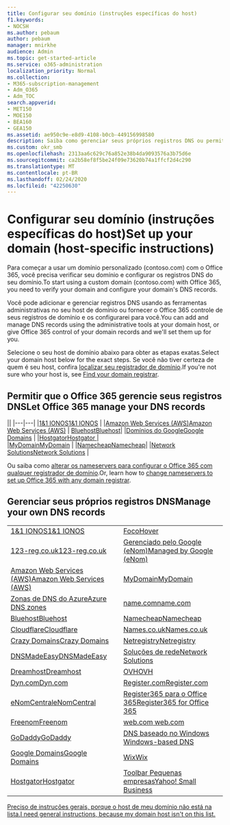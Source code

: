 ```yaml
---
title: Configurar seu domínio (instruções específicas do host)
f1.keywords:
- NOCSH
ms.author: pebaum
author: pebaum
manager: mnirkhe
audience: Admin
ms.topic: get-started-article
ms.service: o365-administration
localization_priority: Normal
ms.collection:
- M365-subscription-management
- Adm_O365
- Adm_TOC
search.appverid:
- MET150
- MOE150
- BEA160
- GEA150
ms.assetid: ae950c9e-e8d9-4108-b0cb-449156998580
description: Saiba como gerenciar seus próprios registros DNS ou permitir que o Office 365 gerencie seus registros DNS para você.
ms.custom: okr_smb
ms.openlocfilehash: 2313aa6c629c76a852e38b4da9093576a3b75d6e
ms.sourcegitcommit: ca2b58ef8f5be24f09e73620b74a1ffcf2d4c290
ms.translationtype: MT
ms.contentlocale: pt-BR
ms.lasthandoff: 02/24/2020
ms.locfileid: "42250630"
---
```

# <a name="set-up-your-domain-host-specific-instructions"></a><span data-ttu-id="bae31-103">Configurar seu domínio (instruções específicas do host)</span><span class="sxs-lookup"><span data-stu-id="bae31-103">Set up your domain (host-specific instructions)</span></span>

<span data-ttu-id="bae31-104">Para começar a usar um domínio personalizado (contoso.com) com o Office 365, você precisa verificar seu domínio e configurar os registros DNS do seu domínio.</span><span class="sxs-lookup"><span data-stu-id="bae31-104">To start using a custom domain (contoso.com) with Office 365, you need to verify your domain and configure your domain's DNS records.</span></span> 
  
<span data-ttu-id="bae31-105">Você pode adicionar e gerenciar registros DNS usando as ferramentas administrativas no seu host de domínio ou fornecer o Office 365 controle de seus registros de domínio e os configurarei para você.</span><span class="sxs-lookup"><span data-stu-id="bae31-105">You can add and manage DNS records using the administrative tools at your domain host, or give Office 365 control of your domain records and we'll set them up for you.</span></span>
  
<span data-ttu-id="bae31-106">Selecione o seu host de domínio abaixo para obter as etapas exatas.</span><span class="sxs-lookup"><span data-stu-id="bae31-106">Select your domain host below for the exact steps.</span></span> <span data-ttu-id="bae31-107">Se você não tiver certeza de quem é seu host, confira [localizar seu registrador de domínio](find-your-domain-registrar.md).</span><span class="sxs-lookup"><span data-stu-id="bae31-107">If you're not sure who your host is, see [Find your domain registrar](find-your-domain-registrar.md).</span></span>
  

## <a name="let-office-365-manage-your-dns-records"></a><span data-ttu-id="bae31-108">Permitir que o Office 365 gerencie seus registros DNS</span><span class="sxs-lookup"><span data-stu-id="bae31-108">Let Office 365 manage your DNS records</span></span>

||
|---|---|
|[<span data-ttu-id="bae31-109">1&1 IONOS</span><span class="sxs-lookup"><span data-stu-id="bae31-109">1&1 IONOS</span></span>](../dns/change-nameservers-at-1-1-internet.md) |
|[<span data-ttu-id="bae31-110">Amazon Web Services (AWS)</span><span class="sxs-lookup"><span data-stu-id="bae31-110">Amazon Web Services (AWS)</span></span>](../dns/change-nameservers-at-aws.md) |
 [<span data-ttu-id="bae31-111">Bluehost</span><span class="sxs-lookup"><span data-stu-id="bae31-111">Bluehost</span></span>](../dns/change-nameservers-at-bluehost.md)|
|[<span data-ttu-id="bae31-112">Domínios do Google</span><span class="sxs-lookup"><span data-stu-id="bae31-112">Google   Domains</span></span>](../dns/change-nameservers-at-google-domains.md) |
|[<span data-ttu-id="bae31-113">Hostgator</span><span class="sxs-lookup"><span data-stu-id="bae31-113">Hostgator   </span></span>](../dns/change-nameservers-at-hostgator.md)  |  
|[<span data-ttu-id="bae31-114">MyDomain</span><span class="sxs-lookup"><span data-stu-id="bae31-114">MyDomain</span></span>](../dns/change-nameservers-at-mydomain.md) | 
|[<span data-ttu-id="bae31-115">Namecheap</span><span class="sxs-lookup"><span data-stu-id="bae31-115">Namecheap</span></span>](../dns/change-nameservers-at-namecheap.md)|
|[<span data-ttu-id="bae31-116">Network Solutions</span><span class="sxs-lookup"><span data-stu-id="bae31-116">Network Solutions</span></span>](../dns/change-nameservers-at-network-solutions.md) |  

<span data-ttu-id="bae31-117">Ou saiba como [alterar os nameservers para configurar o Office 365 com qualquer registrador de domínio](change-nameservers-at-any-domain-registrar.md).</span><span class="sxs-lookup"><span data-stu-id="bae31-117">Or, learn how to [change nameservers to set up Office 365 with any domain registrar](change-nameservers-at-any-domain-registrar.md).</span></span>

## <a name="manage-your-own-dns-records"></a><span data-ttu-id="bae31-118">Gerenciar seus próprios registros DNS</span><span class="sxs-lookup"><span data-stu-id="bae31-118">Manage your own DNS records</span></span>

|                           |                          |
|---------------------------|--------------------------|
| [<span data-ttu-id="bae31-119">1&1 IONOS</span><span class="sxs-lookup"><span data-stu-id="bae31-119">1&1 IONOS</span></span>](../dns/create-dns-records-at-1-1-internet.md) | [<span data-ttu-id="bae31-120">Foco</span><span class="sxs-lookup"><span data-stu-id="bae31-120">Hover</span></span>](../dns/create-dns-records-at-hover.md) |
| [<span data-ttu-id="bae31-121">123-reg.co.uk</span><span class="sxs-lookup"><span data-stu-id="bae31-121">123-reg.co.uk</span></span>](../dns/create-dns-records-at-123-reg-co-uk.md) | [<span data-ttu-id="bae31-122">Gerenciado pelo Google (eNom)</span><span class="sxs-lookup"><span data-stu-id="bae31-122">Managed   by Google (eNom)</span></span>](../dns/create-dns-records-for-domain-managed-by-google-enom.md)|
| [<span data-ttu-id="bae31-123">Amazon Web Services (AWS)</span><span class="sxs-lookup"><span data-stu-id="bae31-123">Amazon Web Services (AWS)</span></span>](../dns/create-dns-records-at-aws.md) | [<span data-ttu-id="bae31-124">MyDomain</span><span class="sxs-lookup"><span data-stu-id="bae31-124">MyDomain</span></span>](../dns/create-dns-records-at-mydomain.md) |
| [<span data-ttu-id="bae31-125">Zonas de DNS do Azure</span><span class="sxs-lookup"><span data-stu-id="bae31-125">Azure DNS zones</span></span>](../dns/create-dns-records-for-azure-dns-zones.md) | [<span data-ttu-id="bae31-126">name.com</span><span class="sxs-lookup"><span data-stu-id="bae31-126">name.com</span></span>](../dns/create-dns-records-at-name-com.md) |
| [<span data-ttu-id="bae31-127">Bluehost</span><span class="sxs-lookup"><span data-stu-id="bae31-127">Bluehost</span></span>](../dns/create-dns-records-at-bluehost.md) | [<span data-ttu-id="bae31-128">Namecheap</span><span class="sxs-lookup"><span data-stu-id="bae31-128">Namecheap</span></span>](../dns/create-dns-records-at-namecheap.md)|
| [<span data-ttu-id="bae31-129">Cloudflare</span><span class="sxs-lookup"><span data-stu-id="bae31-129">Cloudflare</span></span>](../dns/create-dns-records-at-cloudflare.md)| [<span data-ttu-id="bae31-130">Names.co.uk</span><span class="sxs-lookup"><span data-stu-id="bae31-130">Names.co.uk</span></span>](../dns/create-dns-records-at-names-co-uk.md) |
|  [<span data-ttu-id="bae31-131">Crazy Domains</span><span class="sxs-lookup"><span data-stu-id="bae31-131">Crazy Domains</span></span>](../dns/create-dns-records-at-crazy-domains.md)| [<span data-ttu-id="bae31-132">Netregistry</span><span class="sxs-lookup"><span data-stu-id="bae31-132">Netregistry</span></span>](../dns/create-dns-records-at-netregistry.md) |
|[<span data-ttu-id="bae31-133">DNSMadeEasy</span><span class="sxs-lookup"><span data-stu-id="bae31-133">DNSMadeEasy</span></span>](../dns/create-dns-records-at-dnsmadeeasy.md) | [<span data-ttu-id="bae31-134">Soluções de rede</span><span class="sxs-lookup"><span data-stu-id="bae31-134">Network   Solutions</span></span>](../dns/create-dns-records-at-network-solutions.md) |
|[<span data-ttu-id="bae31-135">Dreamhost</span><span class="sxs-lookup"><span data-stu-id="bae31-135">Dreamhost</span></span>](../dns/create-dns-records-at-dreamhost.md)  | [<span data-ttu-id="bae31-136">OVH</span><span class="sxs-lookup"><span data-stu-id="bae31-136">OVH</span></span>](../dns/create-dns-records-at-ovh.md) |
|  [<span data-ttu-id="bae31-137">Dyn.com</span><span class="sxs-lookup"><span data-stu-id="bae31-137">Dyn.com</span></span>](../dns/create-dns-records-at-dyn-com.md) | [<span data-ttu-id="bae31-138">Register.com</span><span class="sxs-lookup"><span data-stu-id="bae31-138">Register.com</span></span>](../dns/create-dns-records-at-register-com.md) |
| [<span data-ttu-id="bae31-139">eNomCentral</span><span class="sxs-lookup"><span data-stu-id="bae31-139">eNomCentral</span></span>](../dns/create-dns-records-at-enomcentral.md)| [<span data-ttu-id="bae31-140">Register365 para o Office 365</span><span class="sxs-lookup"><span data-stu-id="bae31-140">Register365 for Office 365</span></span>](../dns/create-dns-records-at-register365.md)  |
| [<span data-ttu-id="bae31-141">Freenom</span><span class="sxs-lookup"><span data-stu-id="bae31-141">Freenom</span></span>](../dns/create-dns-records-at-freenom.md) | [<span data-ttu-id="bae31-142">web.com</span><span class="sxs-lookup"><span data-stu-id="bae31-142"> web.com </span></span>](../dns/create-dns-records-at-web-com.md)|
|[<span data-ttu-id="bae31-143">GoDaddy</span><span class="sxs-lookup"><span data-stu-id="bae31-143">GoDaddy</span></span>](../dns/create-dns-records-at-godaddy.md)|[<span data-ttu-id="bae31-144">DNS baseado no Windows</span><span class="sxs-lookup"><span data-stu-id="bae31-144"> Windows-based DNS</span></span>](../dns/create-dns-records-using-windows-based-dns.md)   |
| [<span data-ttu-id="bae31-145">Google Domains</span><span class="sxs-lookup"><span data-stu-id="bae31-145">Google Domains</span></span>](../dns/create-dns-records-at-google-domains.md) |[<span data-ttu-id="bae31-146">Wix</span><span class="sxs-lookup"><span data-stu-id="bae31-146">Wix</span></span>](../dns/create-dns-records-at-wix.md) |
|[<span data-ttu-id="bae31-147">Hostgator</span><span class="sxs-lookup"><span data-stu-id="bae31-147">Hostgator</span></span>](../dns/create-dns-records-at-hostgator.md)  | [<span data-ttu-id="bae31-148">Toolbar   Pequenas empresas</span><span class="sxs-lookup"><span data-stu-id="bae31-148">Yahoo!   Small Business</span></span>](../dns/create-dns-records-at-yahoo-small-business.md)  |

[<span data-ttu-id="bae31-149">Preciso de instruções gerais, porque o host de meu domínio não está na lista.</span><span class="sxs-lookup"><span data-stu-id="bae31-149">I need general instructions, because my domain host isn't on this list. </span></span>](create-dns-records-at-any-dns-hosting-provider.md)
   